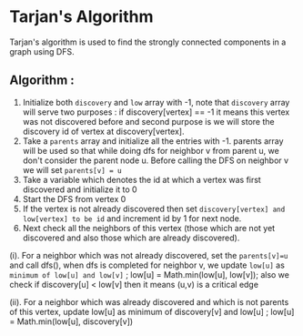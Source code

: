 # Tarjan's Algorithm
Tarjan's algorithm is used to find the strongly connected components in a graph using DFS.

## Algorithm :
1. Initialize both `discovery` and `low` array with -1, note that `discovery` array will serve two purposes : if discovery[vertex] == -1 it means this vertex was not discovered before and second purpose is we will store the discovery id of vertex at discovery[vertex].
2. Take a `parents` array and initialize all the entries with -1. parents array will be used so that while doing dfs for neighbor v from parent u, we don't consider the parent node u. Before calling the DFS on neighbor v we will set `parents[v] = u`
3. Take a variable which denotes the id at which a vertex was first discovered and initialize it to 0
4. Start the DFS from vertex 0
5. If the vertex is not already discovered then set `discovery[vertex] and low[vertex] to be id` and increment id by 1 for next node.
6. Next check all the neighbors of this vertex (those which are not yet discovered and also those which are already discovered).
 
  (i). For a neighbor which was not already discovered, set the `parents[v]=u` and call dfs(), when dfs is completed for neighbor v, we update `low[u]` as `minimum of low[u] and low[v]` ; low[u] = Math.min(low[u], low[v]); also we check if discovery[u] < low[v] then it means (u,v) is a critical edge
  
  (ii). For a neighbor which was already discovered and which is not parents of this vertex, update low[u] as minimum of discovery[v] and low[u] ; low[u] = Math.min(low[u], discovery[v])
  
  


